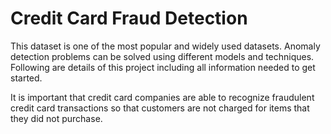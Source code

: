 # Credit Card Fraud Detection

This dataset is one of the most popular and widely used datasets. Anomaly detection problems can be solved using different models and techniques. Following are details of this project including all information needed to get started.

It is important that credit card companies are able to recognize fraudulent credit card transactions so that customers are not charged for items that they did not purchase.
